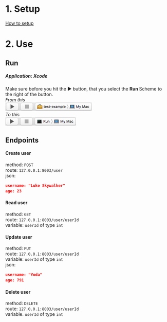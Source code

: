 # 1. Setup
[How to setup](README/setup)

# 2. Use

## Run
##### <b>Application:</b> Xcode
Make sure before you hit the ► button, that you select the <b> Run </b> Scheme to the right of the button. <br>
<i>From this</i> <br>
![From](README/images/Build_and_run_1.png)
<br> <i>To this</i> <br>
![To](README/images/Build_and_run_2.png)

## Endpoints
#### Create user <br/>
method: `POST` <br/>
route: `127.0.0.1:8003/user` <br/>
json:
```json
username: "Luke Skywalker"
age: 23
```

#### Read user
method: `GET` <br/>
route: `127.0.0.1:8003/user/userId` <br/>
variable: `userId` of type `int`

#### Update user
method: `PUT` <br/>
route: `127.0.0.1:8003/user/userId` <br/>
variable: `userId` of type `int` <br/>
json:
```json
username: "Yoda"
age: 791
```

#### Delete user
method: `DELETE` <br/>
route: `127.0.0.1:8003/user/userId` <br/>
variable. `userId` of type `int`
